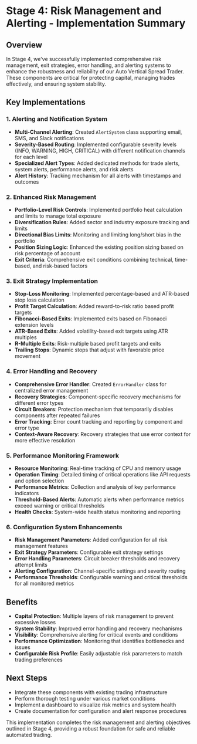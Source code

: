 # Stage 4: Risk Management and Alerting - Implementation Summary

## Overview
In Stage 4, we've successfully implemented comprehensive risk management, exit strategies, error handling, and alerting systems to enhance the robustness and reliability of our Auto Vertical Spread Trader. These components are critical for protecting capital, managing trades effectively, and ensuring system stability.

## Key Implementations

### 1. Alerting and Notification System
- **Multi-Channel Alerting**: Created `AlertSystem` class supporting email, SMS, and Slack notifications
- **Severity-Based Routing**: Implemented configurable severity levels (INFO, WARNING, HIGH, CRITICAL) with different notification channels for each level
- **Specialized Alert Types**: Added dedicated methods for trade alerts, system alerts, performance alerts, and risk alerts
- **Alert History**: Tracking mechanism for all alerts with timestamps and outcomes

### 2. Enhanced Risk Management
- **Portfolio-Level Risk Controls**: Implemented portfolio heat calculation and limits to manage total exposure
- **Diversification Rules**: Added sector and industry exposure tracking and limits
- **Directional Bias Limits**: Monitoring and limiting long/short bias in the portfolio
- **Position Sizing Logic**: Enhanced the existing position sizing based on risk percentage of account
- **Exit Criteria**: Comprehensive exit conditions combining technical, time-based, and risk-based factors

### 3. Exit Strategy Implementation
- **Stop-Loss Monitoring**: Implemented percentage-based and ATR-based stop loss calculation
- **Profit Target Calculation**: Added reward-to-risk ratio based profit targets
- **Fibonacci-Based Exits**: Implemented exits based on Fibonacci extension levels
- **ATR-Based Exits**: Added volatility-based exit targets using ATR multiples
- **R-Multiple Exits**: Risk-multiple based profit targets and exits
- **Trailing Stops**: Dynamic stops that adjust with favorable price movement

### 4. Error Handling and Recovery
- **Comprehensive Error Handler**: Created `ErrorHandler` class for centralized error management
- **Recovery Strategies**: Component-specific recovery mechanisms for different error types
- **Circuit Breakers**: Protection mechanism that temporarily disables components after repeated failures
- **Error Tracking**: Error count tracking and reporting by component and error type
- **Context-Aware Recovery**: Recovery strategies that use error context for more effective resolution

### 5. Performance Monitoring Framework
- **Resource Monitoring**: Real-time tracking of CPU and memory usage
- **Operation Timing**: Detailed timing of critical operations like API requests and option selection
- **Performance Metrics**: Collection and analysis of key performance indicators
- **Threshold-Based Alerts**: Automatic alerts when performance metrics exceed warning or critical thresholds
- **Health Checks**: System-wide health status monitoring and reporting

### 6. Configuration System Enhancements
- **Risk Management Parameters**: Added configuration for all risk management features
- **Exit Strategy Parameters**: Configurable exit strategy settings
- **Error Handling Parameters**: Circuit breaker thresholds and recovery attempt limits
- **Alerting Configuration**: Channel-specific settings and severity routing
- **Performance Thresholds**: Configurable warning and critical thresholds for all monitored metrics

## Benefits
- **Capital Protection**: Multiple layers of risk management to prevent excessive losses
- **System Stability**: Improved error handling and recovery mechanisms
- **Visibility**: Comprehensive alerting for critical events and conditions
- **Performance Optimization**: Monitoring that identifies bottlenecks and issues
- **Configurable Risk Profile**: Easily adjustable risk parameters to match trading preferences

## Next Steps
- Integrate these components with existing trading infrastructure
- Perform thorough testing under various market conditions
- Implement a dashboard to visualize risk metrics and system health
- Create documentation for configuration and alert response procedures

This implementation completes the risk management and alerting objectives outlined in Stage 4, providing a robust foundation for safe and reliable automated trading. 